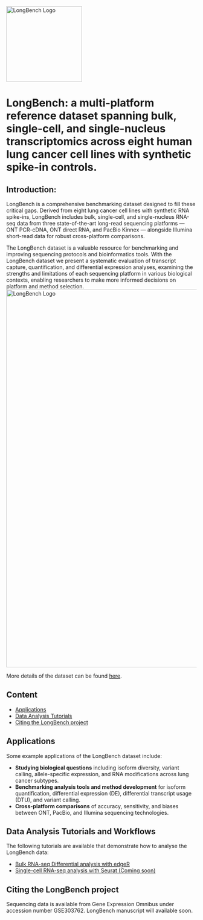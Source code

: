 <img src="https://mritchielab.github.io/LongBench.io/images/logo.png" alt="LongBench Logo" width="200"/>

# LongBench: a  multi-platform reference dataset spanning bulk, single-cell, and single-nucleus transcriptomics across eight human lung cancer cell lines with synthetic spike-in controls.

## Introduction:
LongBench is a comprehensive benchmarking dataset designed to fill these critical gaps. Derived from eight lung cancer cell lines with synthetic RNA spike-ins, LongBench includes bulk, single-cell, and single-nucleus RNA-seq data from three state-of-the-art long-read sequencing platforms — ONT PCR-cDNA, ONT direct RNA, and PacBio Kinnex — alongside Illumina short-read data for robust cross-platform comparisons.

The LongBench dataset is a valuable resource for benchmarking and improving sequencing protocols and bioinformatics tools. With the LongBench dataset we present a systematic evaluation of transcript capture, quantification, and differential expression analyses, examining the strengths and limitations of each sequencing platform in various biological contexts, enabling researchers to make more informed decisions on platform and method selection.
<img src="https://mritchielab.github.io/LongBench.io/longbench-data-description/Figure1.png" alt="LongBench Logo" width="1000"/>

More details of the dataset can be found [here](https://mritchielab.github.io/LongBench.io/longbench-data-description/).

## Content
- [Applications](#applications)
- [Data Analysis Tutorials](#data-analysis-tutorials-and-workflows)
- [Citing the LongBench project](#citing-the-LongBench-project)


## Applications
Some example applications of the LongBench dataset include:
- **Studying biological questions** including isoform diversity, variant calling, allele-specific expression, and RNA modifications across lung cancer subtypes.
- **Benchmarking analysis tools and method development** for isoform quantification, differential expression (DE), differential transcript usage (DTU), and variant calling.
- **Cross-platform comparisons** of accuracy, sensitivity, and biases between ONT, PacBio, and Illumina sequencing technologies.

## Data Analysis Tutorials and Workflows
The following tutorials are available that demonstrate how to analyse the LongBench data:

- [Bulk RNA-seq Differential analysis with edgeR](https://mritchielab.github.io/LongBench.io/bulk-de-benchmarking/)
- [Single-cell RNA-seq analysis with Seurat (Coming soon)]()


## Citing the LongBench project
Sequencing data is available from Gene Expression Omnibus under accession number GSE303762. LongBench manuscript will available soon.
